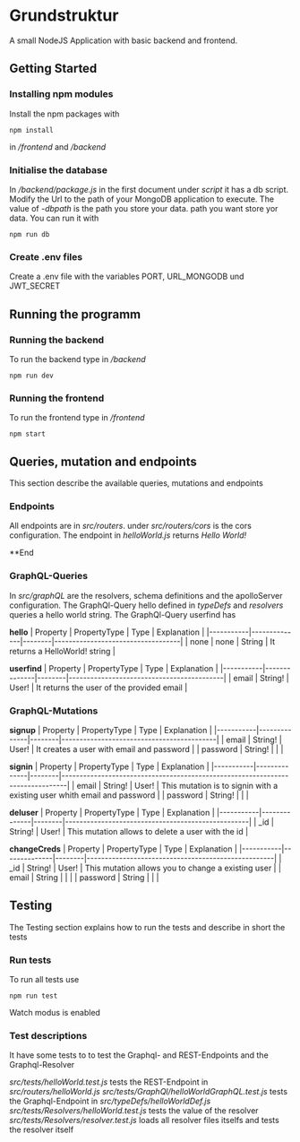 # Grundstruktur
A small NodeJS Application with basic backend and frontend.

## Getting Started

### Installing npm modules
Install the npm packages with 
```
npm install
```
in */frontend* and */backend*

### Initialise the database
In */backend/package.js* in the first document under *script* it has a db script.
Modify the Url to the path of your MongoDB application to execute. 
The value of *-dbpath* is the path you store your data.
path you want store yor data. You can run it with
```
npm run db
```

### Create .env files
Create a .env file with the variables PORT, URL_MONGODB und JWT_SECRET

## Running the programm
### Running the backend
To run the backend type in */backend*
```
npm run dev
```

### Running the frontend
To run the frontend type in */frontend*
```
npm start
```

## Queries, mutation and endpoints
This section describe the available queries, mutations and endpoints

### Endpoints
All endpoints are in *src/routers*. under *src/routers/cors* is the cors configuration.
The endpoint in *helloWorld.js* returns *Hello World!*

**End

### GraphQL-Queries
In *src/graphQL* are the resolvers, schema definitions and the apolloServer configuration.
The GraphQl-Query hello defined in *typeDefs* and *resolvers* queries a hello world string. 
The GraphQl-Query userfind has 

**hello**
| Property  | PropertyType | Type   | Explanation                       |
|-----------|--------------|--------|-----------------------------------|
| none      | none         | String | It returns a HelloWorld! string   |

**userfind**
| Property  | PropertyType | Type   | Explanation                               |
|-----------|--------------|--------|-------------------------------------------|
| email     | String!      | User!  | It returns the user of the provided email |

### GraphQL-Mutations

**signup**
| Property  | PropertyType | Type   | Explanation                               |
|-----------|--------------|--------|-------------------------------------------|
| email     | String!      | User!  | It creates a user with email and password |
| password  | String!      |        |                                           |

**signin**
| Property  | PropertyType | Type   | Explanation                                                                   |
|-----------|--------------|--------|-------------------------------------------------------------------------------|
| email     | String!      | User!  | This mutation is to signin with a existing user whith email and password      |
| password  | String!      |        |                                                                               |

**deluser**
| Property  | PropertyType | Type   | Explanation                                       |
|-----------|--------------|--------|---------------------------------------------------|
| _id       | String!      | User!  | This mutation allows to delete a user with the id |

**changeCreds**
| Property  | PropertyType | Type   | Explanation                                        |
|-----------|--------------|--------|----------------------------------------------------|
| _id       | String!      | User!  | This mutation allows you to change a existing user |
| email     | String       |        |                                                    |
| password  | String       |        |                                                    |

## Testing
The Testing section explains how to run the tests and describe in short the tests

### Run tests
To run all tests use
```
npm run test
```
Watch modus is enabled

### Test descriptions
It have some tests to to test the Graphql- and REST-Endpoints and the Graphql-Resolver

*src/tests/helloWorld.test.js* tests the REST-Endpoint in *src/routers/helloWorld.js*
*src/tests/GraphQl/helloWorldGraphQL.test.js* tests the Graphql-Endpoint in *src/typeDefs/helloWorldDef.js*
*src/tests/Resolvers/helloWorld.test.js* tests the value of the resolver
*src/tests/Resolvers/resolver.test.js* loads all resolver files itselfs and tests the resolver itself 